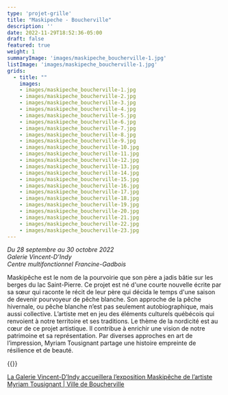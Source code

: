 ```yaml
---
type: 'projet-grille'
title: "Maskipeche - Boucherville"
description: ''
date: 2022-11-29T18:52:36-05:00
draft: false
featured: true
weight: 1
summaryImage: 'images/maskipeche_boucherville-1.jpg'
listImage: 'images/maskipeche_boucherville-1.jpg'
grids:
  - title: ""
    images:
    - images/maskipeche_boucherville-1.jpg
    - images/maskipeche_boucherville-2.jpg
    - images/maskipeche_boucherville-3.jpg
    - images/maskipeche_boucherville-4.jpg
    - images/maskipeche_boucherville-5.jpg
    - images/maskipeche_boucherville-6.jpg
    - images/maskipeche_boucherville-7.jpg
    - images/maskipeche_boucherville-8.jpg
    - images/maskipeche_boucherville-9.jpg
    - images/maskipeche_boucherville-10.jpg
    - images/maskipeche_boucherville-11.jpg
    - images/maskipeche_boucherville-12.jpg
    - images/maskipeche_boucherville-13.jpg
    - images/maskipeche_boucherville-14.jpg
    - images/maskipeche_boucherville-15.jpg
    - images/maskipeche_boucherville-16.jpg
    - images/maskipeche_boucherville-17.jpg
    - images/maskipeche_boucherville-18.jpg
    - images/maskipeche_boucherville-19.jpg
    - images/maskipeche_boucherville-20.jpg 
    - images/maskipeche_boucherville-21.jpg
    - images/maskipeche_boucherville-22.jpg
    - images/maskipeche_boucherville-23.jpg  
---
```

_Du 28 septembre au 30 octobre 2022  
Galerie Vincent-D’Indy  
Centre multifonctionnel Francine-Gadbois_

Maskipêche est le nom de la pourvoirie que son père a jadis bâtie sur les berges du lac Saint-Pierre. Ce projet est né d'une courte nouvelle écrite par sa sœur qui raconte le récit de leur père qui décida le temps d'une saison de devenir pourvoyeur de pêche blanche. Son approche de la pêche hivernale, ou pêche blanche n’est pas seulement autobiographique, mais aussi collective. L’artiste met en jeu des éléments culturels québécois qui renvoient à notre territoire et ses traditions. Le thème de la nordicité est au cœur de ce projet artistique. Il contribue à enrichir une vision de notre patrimoine et sa représentation. Par diverses approches en art de l’impression, Myriam Tousignant partage une histoire empreinte de résilience et de beauté. 

{{<partnerlink src="images/logo_boucherville.jpg" href="https://boucherville.ca" alt="Boucherville">}}

[La Galerie Vincent-D’Indy accueillera l’exposition Maskipêche de l’artiste Myriam Tousignant | Ville de Boucherville](https://boucherville.ca/nouvelles/la-galerie-vincent-dindy-accueillera-lexposition-maskipeche-de-lartiste-myriam-tousignant/)